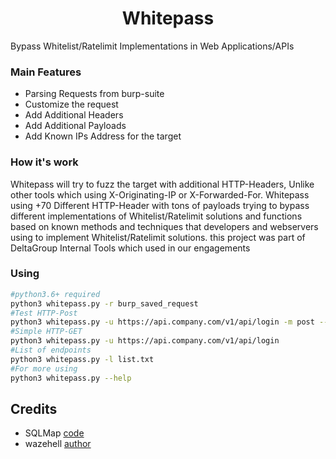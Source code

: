 <center>
<h1>Whitepass</h1>
</center>
Bypass Whitelist/Ratelimit Implementations in Web Applications/APIs

### Main Features
- Parsing Requests from burp-suite
- Customize the request
- Add Additional Headers
- Add Additional Payloads
- Add Known IPs Address for the target
  
### How it's work
Whitepass will try to fuzz the target with additional HTTP-Headers,
Unlike other tools which using X-Originating-IP or X-Forwarded-For.
Whitepass using +70 Different HTTP-Header with tons of payloads trying to bypass different implementations of Whitelist/Ratelimit solutions and functions based on known methods and techniques that developers and webservers using to implement Whitelist/Ratelimit solutions. 
this project was part of DeltaGroup Internal Tools which used in our engagements 

### Using
```bash
#python3.6+ required
python3 whitepass.py -r burp_saved_request
#Test HTTP-Post
python3 whitepass.py -u https://api.company.com/v1/api/login -m post --data "username=test&password=test"
#Simple HTTP-GET
python3 whitepass.py -u https://api.company.com/v1/api/login
#List of endpoints
python3 whitepass.py -l list.txt
#For more using
python3 whitepass.py --help
```

## Credits
* SQLMap [code](https://github.com/sqlmapproject/sqlmap)
* wazehell [author](https://twitter.com/safe_buffer)



